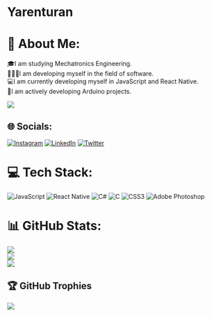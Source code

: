 # Yarenturan
# 💫 About Me:
🎓I am studying Mechatronics Engineering.<br>👩🏼‍💻I am developing myself in the field of software.<br>💻I am currently developing myself in JavaScript and React Native.<br> 📌I am actively developing Arduino projects.

[![](https://visitcount.itsvg.in/api?id=Yarenturan&icon=0&color=0)](https://visitcount.itsvg.in)


## 🌐 Socials:
[![Instagram](https://img.shields.io/badge/Instagram-%23E4405F.svg?logo=Instagram&logoColor=white)](https://instagram.com/@yarenntrnn) [![LinkedIn](https://img.shields.io/badge/LinkedIn-%230077B5.svg?logo=linkedin&logoColor=white)](https://linkedin.com/in/https://www.linkedin.com/in/yaren-turan-4a21bb229/) [![Twitter](https://img.shields.io/badge/Twitter-%231DA1F2.svg?logo=Twitter&logoColor=white)](https://twitter.com/https://twitter.com/yarenntrn) 

# 💻 Tech Stack:
![JavaScript](https://img.shields.io/badge/javascript-%23323330.svg?style=for-the-badge&logo=javascript&logoColor=%23F7DF1E) ![React Native](https://img.shields.io/badge/react_native-%2320232a.svg?style=for-the-badge&logo=react&logoColor=%2361DAFB) ![C#](https://img.shields.io/badge/c%23-%23239120.svg?style=for-the-badge&logo=c-sharp&logoColor=white) ![C](https://img.shields.io/badge/c-%2300599C.svg?style=for-the-badge&logo=c&logoColor=white) ![CSS3](https://img.shields.io/badge/css3-%231572B6.svg?style=for-the-badge&logo=css3&logoColor=white) ![Adobe Photoshop](https://img.shields.io/badge/adobephotoshop-%2331A8FF.svg?style=for-the-badge&logo=adobephotoshop&logoColor=white)
# 📊 GitHub Stats:
![](https://github-readme-stats.vercel.app/api?username=Yarenturan&theme=radical&hide_border=false&include_all_commits=false&count_private=false)<br/>
![](https://github-readme-streak-stats.herokuapp.com/?user=Yarenturan&theme=radical&hide_border=false)<br/>
![](https://github-readme-stats.vercel.app/api/top-langs/?username=Yarenturan&theme=radical&hide_border=false&include_all_commits=false&count_private=false&layout=compact)

## 🏆 GitHub Trophies
![](https://github-profile-trophy.vercel.app/?username=Yarenturan&theme=radical&no-frame=false&no-bg=false&margin-w=4)




<!-- Proudly created with GPRM ( https://gprm.itsvg.in ) -->
